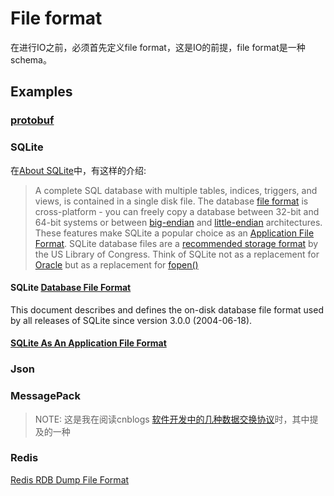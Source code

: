 # File format

在进行IO之前，必须首先定义file format，这是IO的前提，file format是一种schema。



## Examples

### [protobuf](https://github.com/protocolbuffers/protobuf)



### SQLite

在[About SQLite](https://www.sqlite.org/about.html)中，有这样的介绍: 

> A complete SQL database with multiple tables, indices, triggers, and views, is contained in a single disk file. The database [file format](https://www.sqlite.org/fileformat2.html) is cross-platform - you can freely copy a database between 32-bit and 64-bit systems or between [big-endian](http://en.wikipedia.org/wiki/Endianness) and [little-endian](http://en.wikipedia.org/wiki/Endianness) architectures. These features make SQLite a popular choice as an [Application File Format](https://www.sqlite.org/appfileformat.html). SQLite database files are a [recommended storage format](https://www.sqlite.org/locrsf.html) by the US Library of Congress. Think of SQLite not as a replacement for [Oracle](http://www.oracle.com/database/index.html) but as a replacement for [fopen()](http://man.he.net/man3/fopen)



#### SQLite [Database File Format](https://www.sqlite.org/fileformat2.html)

This document describes and defines the on-disk database file format used by all releases of SQLite since version 3.0.0 (2004-06-18).



#### [SQLite As An Application File Format](https://www.sqlite.org/appfileformat.html)





### Json



### MessagePack 

> NOTE: 这是我在阅读cnblogs [软件开发中的几种数据交换协议](https://www.cnblogs.com/winner-0715/p/7693400.html)时，其中提及的一种



### Redis

[Redis RDB Dump File Format](https://github.com/sripathikrishnan/redis-rdb-tools/wiki/Redis-RDB-Dump-File-Format)